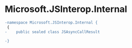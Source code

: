 # Microsoft.JSInterop.Internal

``` diff
-namespace Microsoft.JSInterop.Internal {
 {
-    public sealed class JSAsyncCallResult

-}
```

